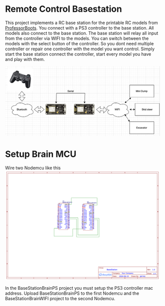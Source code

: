 # Remote Control Basestation

This project implements a RC base station for the printable RC models from [ProfessorBoots][GithubProfBoots]. You connect with a PS3 controller to the base station. All models also connect to the base station. The base station will relay all input from the controller via WIFI to the models. You can switch between the models with the select button of the controller. So you dont need multiple controller or repair one controller with the model you want control. Simply start the base station connect the controller, start every model you have and play with them.

![diagram](Image/Diagram.jpeg)

# Setup Brain MCU
Wire two Nodemcu like this
![schematic](Image/Schematic.png)

In the BaseStationBrainPS project you must setup the PS3 controller mac address.
Upload BaseStationBrainPS to the first Nodemcu and the BaseStationBrainWIFI project to the second Nodemcu. 

[GithubProfBoots]: https://github.com/ProfBoots